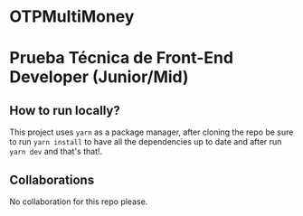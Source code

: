 # OTPMultiMoney

# Prueba Técnica de Front-End Developer (Junior/Mid)

## How to run locally?

This project uses `yarn` as a package manager, after cloning the repo be sure to run `yarn install` to have all the dependencies up to date and after run `yarn dev` and that's that!.

## Collaborations

No collaboration for this repo please.
